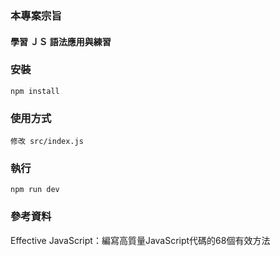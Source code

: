 ### 本專案宗旨

  #### 學習 ＪＳ 語法應用與練習

### 安裝

    npm install

### 使用方式

    修改 src/index.js

### 執行

    npm run dev

### 參考資料 

  Effective JavaScript：編寫高質量JavaScript代碼的68個有效方法